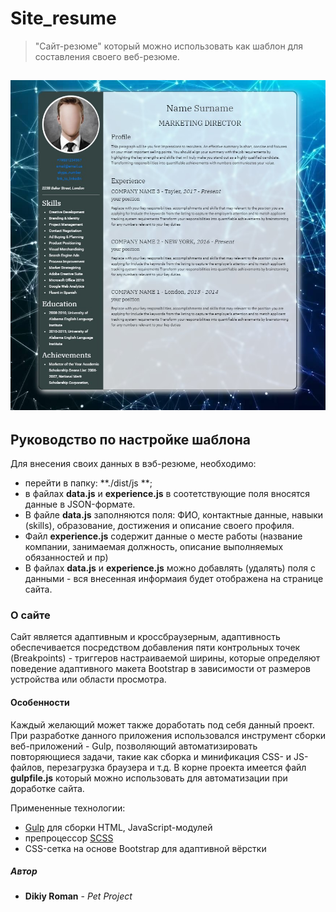 # Site_resume

> "Сайт-резюме" который можно использовать как шаблон для составления своего веб-резюме.

## ![](https://github.com/RomanD26/Template_resume/blob/master/src/img/sate_resume.jpg)

## Руководство по настройке шаблона

Для внесения своих данных в вэб-резюме, необходимо:

- перейти в папку: **./dist/js **;
- в файлах **data.js** и **experience.js** в соотетствующие поля вносятся данные в JSON-формате.
- В файле **data.js** заполняются поля: ФИО, контактные данные, навыки (skills), образование, достижения и описание своего профиля.
- Файл **experience.js** содержит данные о месте работы (название компании, занимаемая должность, описание выполняемых обязанностей и пр)
- В файлах **data.js** и **experience.js** можно добавлять (удалять) поля с данными - вся внесенная информаия будет отображена на странице сайта.

### О сайте

Сайт является адаптивным и кроссбраузерным, адаптивность обеспечивается посредством добавления пяти контрольных точек (Breakpoints) - триггеров настраиваемой ширины, которые определяют поведение адаптивного макета Bootstrap в зависимости от размеров устройства или области просмотра.

#### Особенности

Каждый желающий может также доработать под себя данный проект.
При разработке данного приложения использовался инструмент сборки веб-приложений - Gulp, позволяющий автоматизировать повторяющиеся задачи, такие как сборка и минификация CSS- и JS-файлов, перезагрузка браузера и т.д.
В корне проекта имеется файл **gulpfile.js** который можно использовать для автоматизации при доработке сайта.

Примененные технологии:

- [Gulp](https://gulpjs.com/) для сборки HTML, JavaScript-модулей
- препроцессор [SCSS](https://sass-lang.com/)
- CSS-сетка на основе Bootstrap для адаптивной вёрстки

##### Автор

- **Dikiy Roman** - _Pet Project_
